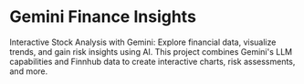 # Gemini Finance Insights

Interactive Stock Analysis with Gemini: Explore financial data, visualize trends, and gain risk insights using AI.  This project combines Gemini's LLM capabilities and Finnhub data to create interactive charts, risk assessments, and more.
